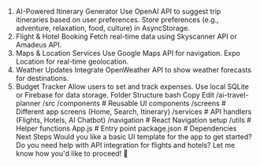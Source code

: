 1. AI-Powered Itinerary Generator
Use OpenAI API to suggest trip itineraries based on user preferences.
Store preferences (e.g., adventure, relaxation, food, culture) in AsyncStorage.
2. Flight & Hotel Booking
Fetch real-time data using Skyscanner API or Amadeus API.
3. Maps & Location Services
Use Google Maps API for navigation.
Expo Location for real-time geolocation.
4. Weather Updates
Integrate OpenWeather API to show weather forecasts for destinations.
5. Budget Tracker
Allow users to set and track expenses.
Use local SQLite or Firebase for data storage.
Folder Structure
bash
Copy
Edit
/ai-travel-planner /src
/components    # Reusable UI components
/screens       # Different app screens (Home, Search, Itinerary)
 /services      # API handlers (Flights, Hotels, AI Chatbot)
 /navigation    # React Navigation setup
   /utils         # Helper functions
 App.js             # Entry point
 package.json       # Dependencies
Next Steps
Would you like a basic UI template for the app to get started?
Do you need help with API integration for flights and hotels?
Let me know how you'd like to proceed! 🚀
